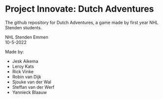 # Project Innovate: Dutch Adventures
The github repository for Dutch Adventures, a game made by first year NHL Stenden students.

NHL Stenden Emmen  
10-5-2022  

Made by:  
- Jesk Aikema
- Leroy Kats
- Rick Vinke
- Robin van Dijk
- Sjouke van der Wal
- Steffan van der Werf
- Yannieck Blaauw